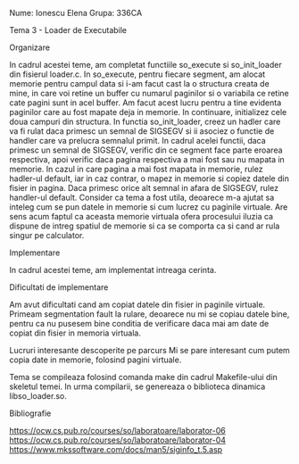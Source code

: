 Nume: Ionescu Elena
Grupa: 336CA

Tema 3 - Loader de Executabile

Organizare

  In cadrul acestei teme, am completat functiile so_execute si so_init_loader
din fisierul loader.c. In so_execute, pentru fiecare segment, am alocat memorie pentru
campul data si i-am facut cast la o structura creata de mine, in care voi retine
un buffer cu numarul paginilor si o variabila ce retine cate pagini sunt in acel buffer.
Am facut acest lucru pentru a tine evidenta paginilor care au fost mapate deja in memorie.
In continuare, initializez cele doua campuri din structura.
  In functia so_init_loader, creez un hadler care va fi rulat daca primesc un semnal
de SIGSEGV si ii asociez o functie de handler care va prelucra semnalul primit.
In cadrul acelei functii, daca primesc un semnal de SIGSEGV, verific din ce segment
face parte eroarea respectiva, apoi verific daca pagina respectiva a mai fost sau nu 
mapata in memorie. In cazul in care pagina a mai fost mapata in memorie, rulez 
hadler-ul default, iar in caz contrar, o mapez in memorie si copiez datele din 
fisier in pagina. Daca primesc orice alt semnal in afara de SIGSEGV, rulez handler-ul
default.
  Consider ca tema a fost utila, deoarece m-a ajutat sa inteleg cum se pun datele
in memorie si cum lucrez cu paginile virtuale. Are sens acum faptul ca aceasta memorie
virtuala ofera procesului iluzia ca dispune de intreg spatiul de memorie si ca se 
comporta ca si cand ar rula singur pe calculator.

Implementare

  In cadrul acestei teme, am implementat intreaga cerinta.

Dificultati de implementare
	
  Am avut dificultati cand am copiat datele din fisier in paginile virtuale.
Primeam segmentation fault la rulare, deoarece nu mi se copiau datele bine, pentru ca
nu pusesem bine conditia de verificare daca mai am date de copiat din fisier in memoria virtuala.

Lucruri interesante descoperite pe parcurs
	Mi se pare interesant cum putem copia date in memorie, folosind pagini virtuale.

Tema se compileaza folosind comanda make din cadrul Makefile-ului din skeletul temei.
In urma compilarii, se genereaza o biblioteca dinamica libso_loader.so.

Bibliografie

https://ocw.cs.pub.ro/courses/so/laboratoare/laborator-06
https://ocw.cs.pub.ro/courses/so/laboratoare/laborator-04
https://www.mkssoftware.com/docs/man5/siginfo_t.5.asp
